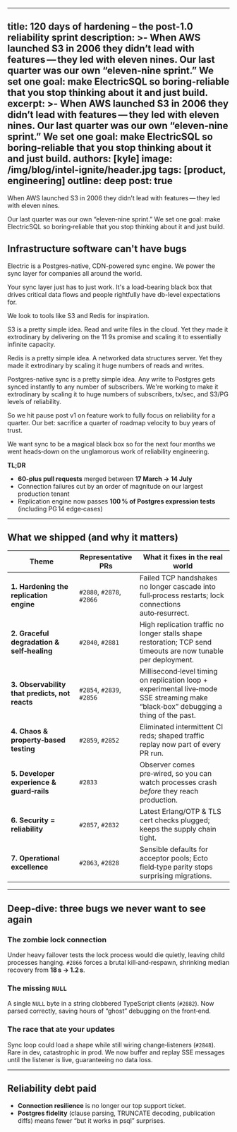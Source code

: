 
---
title: 120 days of hardening – the post‑1.0 reliability sprint
description: >-
  When AWS launched S3 in 2006 they didn’t lead with features — they led with eleven nines.
  Our last quarter was our own “eleven‑nine sprint.” We set one goal: make ElectricSQL so boring‑reliable that you stop thinking about it and just build.
excerpt: >-
  When AWS launched S3 in 2006 they didn’t lead with features — they led with eleven nines.
  Our last quarter was our own “eleven‑nine sprint.” We set one goal: make ElectricSQL so boring‑reliable that you stop thinking about it and just build.
authors: [kyle]
image: /img/blog/intel-ignite/header.jpg
tags: [product, engineering]
outline: deep
post: true
---

When AWS launched S3 in 2006 they didn’t lead with features — they led with eleven nines.

Our last quarter was our own “eleven‑nine sprint.” We set one goal: make ElectricSQL so boring‑reliable that you stop thinking about it and just build.

## Infrastructure software can't have bugs

Electric is a Postgres-native, CDN-powered sync engine. We power the sync layer for companies all around the world.

Your sync layer just has to just work. It's a load-bearing black box that drives critical data flows and people rightfully have db-level expectations for.

We look to tools like S3 and Redis for inspiration.

S3 is a pretty simple idea. Read and write files in the cloud. Yet they made it extrodinary by delivering on the 11 9s promise and scaling it to essentially infinite capacity.

Redis is a pretty simple idea. A networked data structures server. Yet they made it extrodinary by scaling it huge numbers of reads and writes.

Postgres-native sync is a pretty simple idea. Any write to Postgres gets synced instantly to any number of subscribers. We're working to make it extrodinary by scaling it to huge numbers of subscribers, tx/sec, and S3/PG levels of reliability.

So we hit pause post v1 on feature work to fully focus on reliability for a quarter. Our bet: sacrifice a quarter of roadmap velocity to buy years of trust.

We want sync to be a magical black box so for the next four months we went heads‑down on the unglamorous work of reliability engineering.

**TL;DR**

* **60‑plus pull requests** merged between **17 March → 14 July**
* Connection failures cut by an order of magnitude on our largest production tenant
* Replication engine now passes **100 % of Postgres expression tests** (including PG 14 edge‑cases)

---

## What we shipped (and why it matters)

| Theme                                          | Representative PRs        | What it fixes in the real world                                                                                                     |
| ---------------------------------------------- | ------------------------- | ----------------------------------------------------------------------------------------------------------------------------------- |
| **1. Hardening the replication engine**        | `#2880`, `#2878`, `#2866` | Failed TCP handshakes no longer cascade into full‑process restarts; lock connections auto‑resurrect.                                |
| **2. Graceful degradation & self‑healing**     | `#2840`, `#2881`          | High replication traffic no longer stalls shape restoration; TCP send timeouts are now tunable per deployment.                      |
| **3. Observability that predicts, not reacts** | `#2854`, `#2839`, `#2856` | Millisecond‑level timing on replication loop + experimental live‑mode SSE streaming make “black‑box” debugging a thing of the past. |
| **4. Chaos & property‑based testing**          | `#2859`, `#2852`          | Eliminated intermittent CI reds; shaped traffic replay now part of every PR run.                                                    |
| **5. Developer experience & guard‑rails**      | `#2833`                   | Observer comes pre‑wired, so you can watch processes crash *before* they reach production.                                          |
| **6. Security = reliability**                  | `#2857`, `#2832`          | Latest Erlang/OTP & TLS cert checks plugged; keeps the supply chain tight.                                                          |
| **7. Operational excellence**                  | `#2863`, `#2828`          | Sensible defaults for acceptor pools; Ecto field‑type parity stops surprising migrations.                                           |

---

## Deep‑dive: three bugs we never want to see again

### The zombie lock connection

Under heavy failover tests the lock process would die quietly, leaving child processes hanging. `#2866` forces a brutal kill‑and‑respawn, shrinking median recovery from **18 s → 1.2 s**.

### The missing `NULL`

A single `NULL` byte in a string clobbered TypeScript clients (`#2882`). Now parsed correctly, saving hours of “ghost” debugging on the front‑end.

### The race that ate your updates

Sync loop could load a shape while still wiring change‑listeners (`#2848`). Rare in dev, catastrophic in prod. We now buffer and replay SSE messages until the listener is live, guaranteeing no data loss.

---

## Reliability debt paid

* **Connection resilience** is no longer our top support ticket.
* **Postgres fidelity** (clause parsing, TRUNCATE decoding, publication diffs) means fewer “but it works in psql” surprises.

